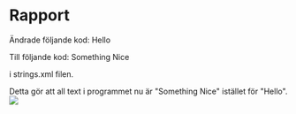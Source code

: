 
# Rapport

Ändrade följande kod:
<string name="app_name">Hello</string> 

Till följande kod:
<string name="app_name">Something Nice</string>

i strings.xml filen.

Detta gör att all text i programmet nu är "Something Nice" istället för "Hello".
![](text.png)

